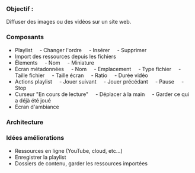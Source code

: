 ### Objectif :
Diffuser des images ou des vidéos sur un site web.

### Composants
- Playlist
    - Changer l'ordre
    - Insérer
    - Supprimer
- Import des ressources depuis les fichiers
- Élements
    - Nom
    - Miniature
- Écran métadonnées
    - Nom
    - Emplacement
    - Type fichier
    - Taille fichier
    - Taille écran
    - Ratio
    - Durée vidéo
- Actions playlist
    - Jouer suivant
    - Jouer précédant
    - Pause
    - Stop
- Curseur "En cours de lecture"
    - Déplacer à la main
    - Garder ce qui a déjà été joué
- Écran d'ambiance

### Architecture


### Idées améliorations
- Ressources en ligne (YouTube, cloud, etc...)
- Enregistrer la playlist
- Dossiers de contenu, garder les ressources importées
